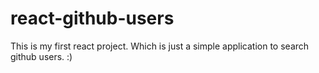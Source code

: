 # react-github-users
This is my first react project.
Which is just a simple application to search github users. :)
